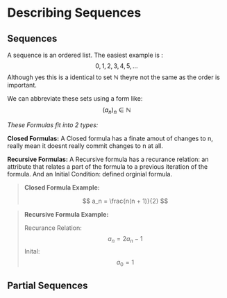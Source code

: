 # Describing Sequences
## Sequences
A sequence is an ordered list. 
The easiest example is :
$$0, 1, 2, 3, 4, 5, ...$$
Although yes this is a identical to set $\mathbb{N}$ theyre not the same as the order is important.

We can abbreviate these sets using a form like:
$$(a_n )_n \in \mathbb{N} $$

*These Formulas fit into 2 types:*

**Closed Formulas:** A Closed formula has a finate amout of changes to n, really mean it doesnt really commit changes to n at all.

**Recursive Formulas:** A Recursive formula has a recurance relation: an attribute that relates a part of the formula to a previous iteration of the formula. And an Initial Condition: defined orginial formula.

>**Closed Formula Example:**
>
>$$ a_n = \frac{n(n + 1)}{2} $$
>

>**Recursive Formula Example:**
>
>Recurance Relation: 
>$$a_n = 2a_n-1$$
>Inital:
>$$a_0 = 1$$

## Partial Sequences

